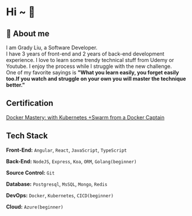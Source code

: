 # Hi ~ 👋

## 🎯 About me

I am Grady Liu, a Software Developer. </br>
I have 3 years of front-end and 2 years of back-end development experience.
I love to learn some trendy technical stuff from Udemy or Youtube.
I enjoy the process while I struggle with the new challenge.</br>
One of my favorite sayings is **"What you learn easily, you forget easily too.If you watch and struggle on your own you will master the technique better."**

## Certification

[Docker Mastery: with Kubernetes +Swarm from a Docker Captain](https://www.udemy.com/certificate/UC-5be14435-4e74-468c-820a-77905dffac2a/?utm_source=sendgrid.com&utm_medium=email&utm_campaign=email)

## Tech Stack

**Front-End:** `Angular`, `React`, `JavaScript`, `TypeScript`

**Back-End:** `NodeJS`, `Express`, `Koa`, `ORM`, `Golang(beginner)`

**Source Control:** `Git`

**Database:** `Postgresql`, `MsSQL`, `Mongo`, `Redis`

**DevOps:** `Docker`, `Kubernetes`, `CICD(beginner)`

**Cloud:** `Azure(beginner)`

<!---
grady982/grady982 is a ✨ special ✨ repository because its `README.md` (this file) appears on your GitHub profile.
You can click the Preview link to take a look at your changes.
--->
